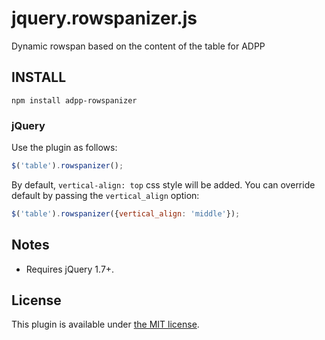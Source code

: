 # jquery.rowspanizer.js
Dynamic rowspan based on the content of the table for ADPP

## INSTALL

```shell
npm install adpp-rowspanizer
```

### jQuery

Use the plugin as follows:

```js
$('table').rowspanizer();
```

By default, `vertical-align: top` css style will be added. You can override default by passing the `vertical_align` option:
```js
$('table').rowspanizer({vertical_align: 'middle'});
```

## Notes

* Requires jQuery 1.7+.

## License

This plugin is available under [the MIT license](http://mths.be/mit).
